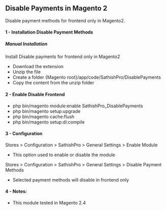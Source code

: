 ## Disable Payments in Magento 2
Disable payment methods for frontend only in Magento2.

#### 1 - Installation Disable Payment Methods

##### Manual Installation

Install Disable payments for frontend only in Magento2
 * Download the extension
 * Unzip the file
 * Create a folder {Magento root}/app/code/SathishPro/DisablePayments
 * Copy the content from the unzip folder

#### 2 - Enable Disable Frontend

 * php bin/magento module:enable SathishPro_DisablePayments
 * php bin/magento setup:upgrade
 * php bin/magento cache:flush
 * php bin/magento setup:di:compile

#### 3 - Configuration

Stores > Configuration > SathishPro > General Settings > Enable Module
- This option used to enable or disable the module

Stores > Configuration > SathishPro > General Settings > Disable Payment Methods
- Selected payment methods will disable in frontend only

#### 4 - Notes:
* This module tested in Magento 2.4